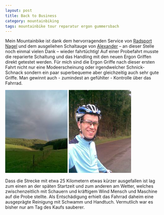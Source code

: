 ```yaml
---
layout: post
title: Back to Business
category: mountainbiking
tags: mountainbike tour reparatur ergon gummersbach
---
```


Mein Mountainbike ist dank dem hervorragenden Service von [Radsport Nagel](http://www.radsport-nagel.de) und dem ausgeliehen Schaltauge von [Alexander](http://www.kuwap.de) – an dieser Stelle noch einmal vielen Dank – wieder fahrtüchtig! Auf einer Probefahrt musste die reparierte Schaltung und das Handling mit den neuen Ergon Griffen direkt getestet werden. Für mich sind die Ergon Griffe nach dieser ersten Fahrt nicht nur eine Modeerscheinung oder irgendwelcher Schnick-Schnack sondern ein paar superbequeme aber gleichzeitig auch sehr gute Griffe. Man gewinnt auch - zumindest an gefühlter - Kontrolle über das Fahrrad.

![Regenbogen über der Aggertalsperre](/images/2008-08-14/01.jpg)
![Selbstportrait unterwegs](/images/2008-08-14/02.jpg)

Dass die Strecke mit etwa 25 Kilometern etwas kürzer ausgefallen ist lag zum einen an der späten Startzeit und zum anderen am Wetter, welches zwischenzeitlich mit Schauern und kräftigem Wind Mensch und Maschine auf die Probe stellte. Als Entschädigung erhielt das Fahrrad daheim eine ausgeprägte Reinigung mit Schwamm und Handtuch. Vermutlich war es bisher nur am Tag des Kaufs sauberer.
